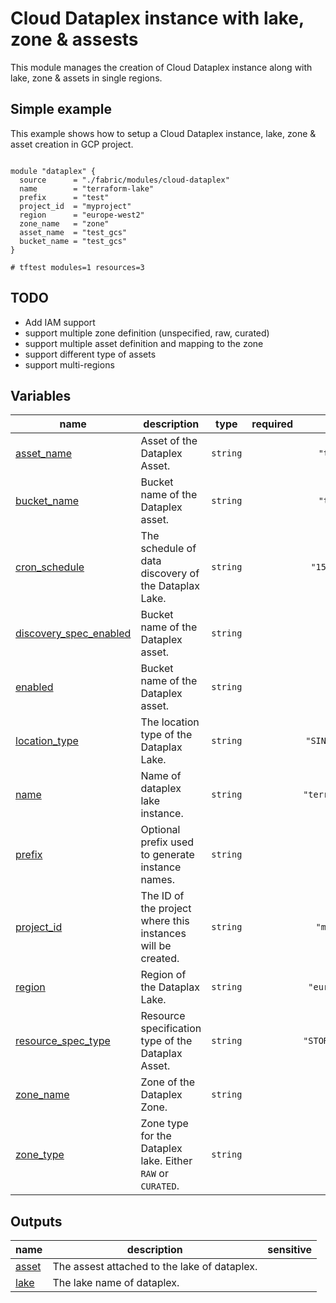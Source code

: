 # Cloud Dataplex instance with lake, zone & assests

This module manages the creation of Cloud Dataplex instance along with lake, zone & assets in single regions. 


## Simple example

This example shows how to setup a Cloud Dataplex instance, lake, zone & asset creation in GCP project.

```hcl

module "dataplex" {
  source      = "./fabric/modules/cloud-dataplex"
  name        = "terraform-lake"
  prefix      = "test"
  project_id  = "myproject"
  region      = "europe-west2"
  zone_name   = "zone"
  asset_name  = "test_gcs"
  bucket_name = "test_gcs"
}

# tftest modules=1 resources=3
```
## TODO

- Add IAM support
- support multiple zone definition (unspecified, raw, curated)
- support multiple asset definition and mapping to the zone
- support different type of assets
- support multi-regions
<!-- BEGIN TFDOC -->

## Variables

| name | description | type | required | default |
|---|---|:---:|:---:|:---:|
| [asset_name](variables.tf#L18) | Asset of the Dataplex Asset. | <code>string</code> |  | <code>&#34;test_gcs&#34;</code> |
| [bucket_name](variables.tf#L24) | Bucket name of the Dataplex asset. | <code>string</code> |  | <code>&#34;test_gcs&#34;</code> |
| [cron_schedule](variables.tf#L30) | The schedule of data discovery of the Dataplax Lake. | <code>string</code> |  | <code>&#34;15 15 &#42; &#42; &#42;&#34;</code> |
| [discovery_spec_enabled](variables.tf#L36) | Bucket name of the Dataplex asset. | <code>string</code> |  | <code>&#34;true&#34;</code> |
| [enabled](variables.tf#L42) | Bucket name of the Dataplex asset. | <code>string</code> |  | <code>&#34;false&#34;</code> |
| [location_type](variables.tf#L48) | The location type of the Dataplax Lake. | <code>string</code> |  | <code>&#34;SINGLE_REGION&#34;</code> |
| [name](variables.tf#L54) | Name of dataplex lake instance. | <code>string</code> |  | <code>&#34;terraform-lake&#34;</code> |
| [prefix](variables.tf#L60) | Optional prefix used to generate instance names. | <code>string</code> |  | <code>&#34;test&#34;</code> |
| [project_id](variables.tf#L66) | The ID of the project where this instances will be created. | <code>string</code> |  | <code>&#34;myproject&#34;</code> |
| [region](variables.tf#L72) | Region of the Dataplax Lake. | <code>string</code> |  | <code>&#34;europe-west2&#34;</code> |
| [resource_spec_type](variables.tf#L78) | Resource specification type of the Dataplax Asset. | <code>string</code> |  | <code>&#34;STORAGE_BUCKET&#34;</code> |
| [zone_name](variables.tf#L84) | Zone of the Dataplex Zone. | <code>string</code> |  | <code>&#34;zone&#34;</code> |
| [zone_type](variables.tf#L90) | Zone type for the Dataplex lake. Either `RAW` or `CURATED`. | <code>string</code> |  | <code>&#34;RAW&#34;</code> |

## Outputs

| name | description | sensitive |
|---|---|:---:|
| [asset](outputs.tf#L17) | The assest attached to the lake of dataplex. |  |
| [lake](outputs.tf#L22) | The lake name of dataplex. |  |

<!-- END TFDOC -->

